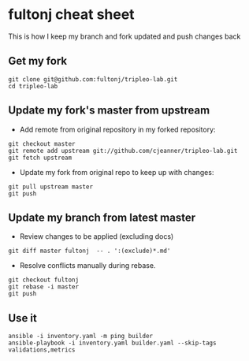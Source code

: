 # fultonj cheat sheet

This is how I keep my branch and fork updated and push changes back

## Get my fork
```
git clone git@github.com:fultonj/tripleo-lab.git
cd tripleo-lab
```

## Update my fork's master from upstream

- Add remote from original repository in my forked repository:
```
git checkout master
git remote add upstream git://github.com/cjeanner/tripleo-lab.git
git fetch upstream
```
- Update my fork from original repo to keep up with changes:
```
git pull upstream master
git push
```

## Update my branch from latest master
- Review changes to be applied (excluding docs)
```
git diff master fultonj  -- . ':(exclude)*.md'
```
- Resolve conflicts manually during rebase.
```
git checkout fultonj
git rebase -i master
git push
```

## Use it
```
ansible -i inventory.yaml -m ping builder
ansible-playbook -i inventory.yaml builder.yaml --skip-tags validations,metrics
```


